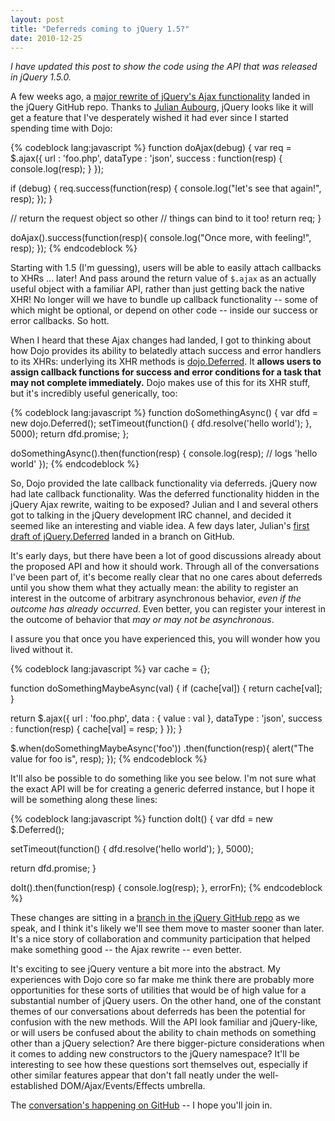 ```yaml
---
layout: post
title: "Deferreds coming to jQuery 1.5?"
date: 2010-12-25
---
```


_I have updated this post to show the code using the API that was released in jQuery 1.5.0._

A few weeks ago, a [major rewrite of jQuery's Ajax functionality](https://github.com/jquery/jquery/commit/ab3ba4a81252c4357a7aab5f24d765d41d47986e)
landed in the jQuery GitHub repo. Thanks to [Julian Aubourg](http://www.jaubourg.net/), jQuery looks like it will get a feature
that I've desperately wished it had ever since I started spending time with
Dojo:

{% codeblock lang:javascript %}
function doAjax(debug) {
  var req = $.ajax({
    url : 'foo.php',
    dataType : 'json',
    success : function(resp) {
      console.log(resp);
    }
  });

  if (debug) {
    req.success(function(resp) {
      console.log("let's see that again!", resp);
    });
  }

  // return the request object so other
  // things can bind to it too!
  return req;
}

doAjax().success(function(resp){
  console.log("Once more, with feeling!", resp);
});
{% endcodeblock %}

Starting with 1.5 (I'm guessing), users will be able to easily attach callbacks
to XHRs ... later! And pass around the return value of `$.ajax` as an actually
useful object with a familiar API, rather than just getting back the native
XHR! No longer will we have to bundle up callback functionality -- some of
which might be optional, or depend on other code -- inside our success or error
callbacks. So hott.

When I heard that these Ajax changes had landed, I got to thinking about how
Dojo provides its ability to belatedly attach success and error handlers to its
XHRs: underlying its XHR methods is
[dojo.Deferred](http://dojotoolkit.org/reference-guide/dojo/Deferred.html#dojo-deferred).
It **allows users to assign callback functions for success and error conditions
for a task that may not complete immediately.** Dojo makes use of this for its
XHR stuff, but it's incredibly useful generically, too:

{% codeblock lang:javascript %}
function doSomethingAsync() {
  var dfd = new dojo.Deferred();
  setTimeout(function() {
    dfd.resolve('hello world');
  }, 5000);
  return dfd.promise;
};

doSomethingAsync().then(function(resp) {
  console.log(resp); // logs 'hello world'
});
{% endcodeblock %}

So, Dojo provided the late callback functionality via deferreds. jQuery now had
late callback functionality. Was the deferred functionality hidden in the
jQuery Ajax rewrite, waiting to be exposed? Julian and I and several others got
to talking in the jQuery development IRC channel, and decided it seemed like an
interesting and viable idea. A few days later, Julian's [first draft of jQuery.Deferred](https://github.com/jquery/jquery/commit/116c82b027a03a7a5670fa580fa9af819cc1cc03)
landed in a branch on GitHub.

It's early days, but there have been a lot of good discussions already about
the proposed API and how it should work. Through all of the conversations I've
been part of, it's become really clear that no one cares about deferreds until
you show them what they actually mean: the ability to register an interest in
the outcome of arbitrary asynchronous behavior, *even if the outcome has
already occurred*. Even better, you can register your interest in the outcome
of behavior that *may or may not be asynchronous*.

I assure you that once you have experienced this, you will wonder how you lived
without it.

{% codeblock lang:javascript %}
var cache = {};

function doSomethingMaybeAsync(val) {
  if (cache[val]) {
    return cache[val];
  }

  return $.ajax({
    url : 'foo.php',
    data : { value : val },
    dataType : 'json',
    success : function(resp) {
      cache[val] = resp;
    }
  });
}

$.when(doSomethingMaybeAsync('foo'))
  .then(function(resp){
    alert("The value for foo is", resp);
  });
{% endcodeblock %}

It'll also be possible to do something like you see below. I'm not sure what
the exact API will be for creating a generic deferred instance, but I hope it
will be something along these lines:

{% codeblock lang:javascript %}
function doIt() {
  var dfd = new $.Deferred();

  setTimeout(function() {
    dfd.resolve('hello world');
  }, 5000);

  return dfd.promise;
}

doIt().then(function(resp) { console.log(resp); }, errorFn);
{% endcodeblock %}

These changes are sitting in a [branch in the jQuery GitHub repo](https://github.com/jquery/jquery/tree/deferred) as we speak, and I think
it's likely we'll see them move to master sooner than later. It's a nice story
of collaboration and community participation that helped make something good --
the Ajax rewrite -- even better.

It's exciting to see jQuery venture a bit more into the abstract. My
experiences with Dojo core so far make me think there are probably more
opportunities for these sorts of utilities that would be of high value for
a substantial number of jQuery users. On the other hand, one of the constant
themes of our conversations about deferreds has been the potential for
confusion with the new methods. Will the API look familiar and jQuery-like, or
will users be confused about the ability to chain methods on something other
than a jQuery selection? Are there bigger-picture considerations when it comes
to adding new constructors to the jQuery namespace? It'll be interesting to see
how these questions sort themselves out, especially if other similar features
appear that don't fall neatly under the well-established
DOM/Ajax/Events/Effects umbrella.

The [conversation's happening on GitHub](https://github.com/jquery/jquery/commits/deferred) -- I hope you'll
join in.
